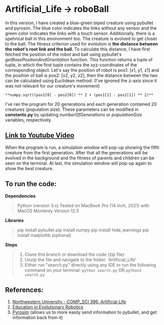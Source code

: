 # Artificial_Life -> roboBall

In this version, I have created a blue-green biped creature using pybullet and pyrosim. The blue color indicates the links without any sensor and the green color indicates the links with a touch sensor. Additionally, there is a spehrical ball in this environment too.
The creature is evolved to get closer to the ball.
The fitness criterion used for evolution is **the distance between the robot's root link and the ball.** To calculate this distance, I have first fetched the position of the robot and ball using pybullet's *getBasePositionAndOrientation* function. This function returns a tuple of tuple, in which the first tuple contains the xyz-coordinates of the corresponding object. 
Let's say the position of robot is pos1: [x1, y1, z1] and the position of ball is pos2: [x2, y2, z2], then the distance between the two can be calculated using Euclidean method: (I've ignored the z-axis since it was not relevant for our creature's movement)
```
**numpy.sqrt((pos1[0] - pos2[0]) ** 2 + (pos1[1] - pos2[1]) ** 2)**
```

I've ran the program for 20 generations and each generation contained 20 creatures (population size). These parameters can be modified in **constants.py** by updating *numberOfGenerations* or *populationSize* variables, respectively.

## [Link to Youtube Video](https://www.youtube.com/watch?v=KXEfp0kZ43k&list=PLgzW_9Hyu07Gi0BDSIlZUJI9elMqb2wzR&index=13)
When the program is run, a simulation window will pop-up showing the fifth creature from the first generation. After that all the generations will be evolved in the background and the fitness of parents and children can be seen on the terminal. At last, the simulation window will pop-up again to show the best creature.

## To run the code:

**Dependencies**
> Python (version 3.x)
> Tested on MacBook Pro (14 inch, 2021) with MacOS Monterey Version 12.5

**Libraries**
> pip install pybullet
> pip install numpy
> pip install hide_warnings
> pip install matplotlib (optional)

**Steps**
> 1. Clone this branch or download the code (zip file)
> 2. Unzip the file and navigate to the folder: 'Artificial_Life'
> 3. Either run "search.py" directly using any IDE or run the following command on your terminal:
    ```
    python search.py
    ```
    OR
    ```
    python3 search.py
    ```
    
    
## References:
1. [Northwestern University - COMP_SCI 396: Artificial Life](https://www.mccormick.northwestern.edu/computer-science/academics/courses/descriptions/396-2.html) 
2. [Education in Evolutionary Robotics](https://www.reddit.com/r/ludobots/wiki/)
3. [Pyrosim](https://github.com/jbongard/pyrosim.git) (allows us to more easily send information to pybullet, and get information back from it)
